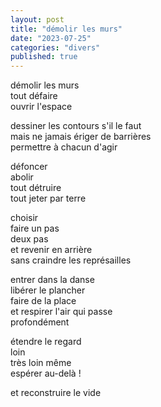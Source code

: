 ```yaml
---
layout: post
title: "démolir les murs"
date: "2023-07-25"
categories: "divers"
published: true
---
```


démolir les murs  
tout défaire  
ouvrir l'espace  

dessiner les contours s'il le faut  
mais ne jamais ériger de barrières  
permettre à chacun d'agir  

défoncer  
abolir  
tout détruire  
tout jeter par terre  

choisir  
faire un pas  
deux pas  
et revenir en arrière  
sans craindre les représailles  

entrer dans la danse  
libérer le plancher  
faire de la place  
et respirer l'air qui passe  
profondément  

étendre le regard  
loin  
très loin même  
espérer au-delà !  

et reconstruire le vide  
